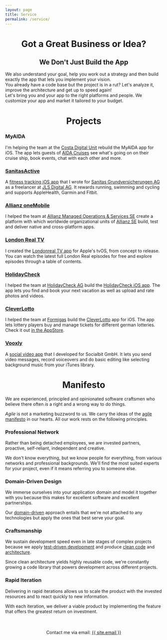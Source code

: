 ```yaml
---
layout: page
title: Service
permalink: /service/
---
```


<h1 style="text-align:center">Got a <nobr>Great Business</nobr> <nobr>or Idea?</nobr></h1>

<h2  style="text-align:center">We Don't Just Build <nobr>the App</nobr></h2>

<div class="grid-x small-up-1 medium-up-3 grid-margin-y grid-margin-x">
   <div class="cell">
      We also understand your goal, help you work out a strategy and then build exactly the app that lets you implement your vision.
   </div>
   <div class="cell">
      You already have a code base but the project is in a rut? Let's analyze it, improve the architecture and get up to speed again!
   </div>
   <div class="cell">
      Let's bring you and your app to the right platforms and people. We customize your app and market it tailored to your budget.
   </div>
</div>

<div class="ft-client-grid grid-x small-up-2 medium-up-3 large-up-3">

   <div class="cell" style="background-image:url(clients/aida.svg);">
      <a href="http://www.aida.svg">
         <div></div>
      </a>
   </div>

   <div class="cell" style="background-image:url(clients/mindlink.svg);">
      <a href="http://mindlink.ch">
         <div></div>
      </a>
   </div>

   <div class="cell" style="background-image:url(clients/sanitas.png);">
      <a href="http://sanitas.com">
         <div></div>
      </a>
   </div>

   <div class="cell" style="background-image:url(clients/allianz.svg);">
      <a href="http://www.allianz.com">
         <div></div>
      </a>
   </div>

   <div class="cell" style="background-image:url(clients/gruenderschiff.png);">
      <a href="http://www.gruenderschiff.de">
         <div></div>
      </a>
   </div>

   <div class="cell" style="background-image:url(clients/londonreal.png);">
      <a href="http://www.londonreal.tv">
         <div></div>
      </a>
   </div>

   <div class="cell"  style="background-image:url(clients/holidaycheck.jpg);">
      <a href="https://www.holidaycheck.ch">
         <div></div>
      </a>
   </div>

   <div class="cell" style="background-image:url(clients/formigas.png);">
      <a href="http://www.formigas.de">
         <div></div>
      </a>
   </div>

   <div class="cell" style="background-image:url(clients/socialbit.png);">
      <a href="http://www.socialbit.de">
         <div></div>
      </a>
   </div>

</div>

<h1 style="text-align:center">Projects</h1>

<div class="grid-x small-up-1 medium-up-2 grid-margin-y grid-margin-x">

<div class="cell">
   <h3>MyAIDA</h3>

   I'm helping the team at the <a href="http://costadigital.io">Costa Digital Unit</a> rebuild the MyAIDA app for iOS. The app lets guests of <a href="https://www.aida.de">AIDA Cruises</a> see what's going on on their cruise ship, book events, chat with each other and more.
</div>
<div class="cell">
   <h3><a href="https://itunes.apple.com/de/app/sanitas-active/id1140475651">SanitasActive</a></h3>

   A <a href="https://itunes.apple.com/de/app/sanitas-active/id1140475651">fitness tracking iOS app</a> that I wrote for <a href="https://www.sanitas.com">Sanitas Grundversicherungen AG</a> as a freelancer at <a href="http://www.jls.ch">JLS Digital AG</a>. It rewards running, swimming and cycling and supports AppleHealth, Garmin and Fitbit.
</div>
<div class="cell">
   <h3><a href="https://www.allianz.com/de/produkte_loesungen/globale_geschaeftseinheiten/amos/">Allianz oneMobile</a></h3>

   I helped the team at <a href="https://www.allianz.com/de/produkte_loesungen/globale_geschaeftseinheiten/amos/">Allianz Managed Operations &amp; Services SE</a> create a platform with which worldwide organizational units of <a href="https://www.allianz.com">Allianz SE</a> build, test and deliver native and cross-platform apps.
</div>
<div class="cell">
   <h3><a href="http://www.flowtoolz.com/londonrealapp">London Real TV</a></h3>

   I created the <a href="http://www.flowtoolz.com/londonrealapp">Londonreal TV app</a> for Apple's tvOS, from concept to release. You can watch the latest full London Real episodes for free and explore episodes through a table of contents.
</div>
<div class="cell">
   <h3><a href="https://itunes.apple.com/de/app/holidaycheck/id431838682?mt=8">HolidayCheck</a></h3>

   I helped the team at <a href="http://www.holidaycheck.ch">HolidayCheck AG</a> build the <a href="https://itunes.apple.com/de/app/holidaycheck/id431838682?mt=8">HolidayCheck iOS app</a>. The app lets you find and book your next vacation as well as upload and rate photos and videos.
</div>
<div class="cell">
   <h3><a href="https://www.cleverlotto.de">CleverLotto</a></h3>

   I helped the team at <a href="http://www.formigas.de">Formigas</a> build the <a href="https://cleverlotto.de">CleverLotto</a> app for iOS. The app lets lottery players buy and manage tickets for different german lotteries. Check it out <a href="https://itunes.apple.com/de/app/clever-lotto-6aus49-eurojackpot/id390946943?mt=8">in the AppStore</a>.
</div>
<div class="cell">
   <h3><a href="https://www.instagram.com/vooxly/">Vooxly</a></h3>

   A <a href="https://www.instagram.com/vooxly/">social video app</a> that I developed for Socialbit GmbH. It lets you send video messages, record voiceovers and do basic editing like selecting background music from your iTunes library.
</div>

</div>

<h1 style="text-align:center">Manifesto</h1>

<div class="grid-x small-up-1 medium-up-2 grid-margin-y grid-margin-x">

   <div class="cell">
      <p>
      We are experienced, principled and opinionated software craftsmen who believe there often <i>is</i> a right and a wrong way to do things.
      </p>
   </div>

   <div class="cell">
      <p>
      <i>Agile</i> is not a marketing buzzword to us. We carry the ideas of the <a href="http://agilemanifesto.org/principles.html">agile manifesto</a> in our hearts. All our work rests on the following principles.
      </p>
   </div>

   <div class="cell">
      <h3>Professional Network</h3>
      <p>
      Rather than being detached employees, we are invested partners, proactive, self-reliant, independent and creative.
      </p>
      <p>
      We don't know everything, but we know people for everything, from various networks and professional backgrounds. We'll find the most suited experts for your project, even if it means referring you to someone else.
      </p>
   </div>

   <div class="cell">
      <h3>Domain-Driven Design</h3>
      <p>
      We immerse ourselves into your application domain and model it together with you because this makes for excellent software and excellent partnerships.
      </p>
      <p>
      Our <a href="https://www.goodreads.com/book/show/179133.Domain_Driven_Design">domain-driven</a> approach entails that we're not attached to any technologies but apply the ones that best serve your goal.
      </p>
   </div>

   <div class="cell">
      <h3>Craftsmanship</h3>
      <p>
      We sustain development speed even in late stages of complex projects because we apply <a href="https://www.goodreads.com/book/show/13705089-test-driven-ios-development">test-driven development</a> and produce <a href="https://www.goodreads.com/book/show/3735293-clean-code">clean code</a> and <a href="https://www.goodreads.com/book/show/18043011-clean-architecture">architecture</a>.
      </p>
      <p>
      Since clean architecture yields highly reusable code, we're constantly growing a code library that powers development across different projects.
      </p>
   </div>

   <div class="cell">
      <h3>Rapid Iteration</h3>
      <p>
      Delivering in rapid iterations allows us to scale the product with the invested resources and to react quickly to new information.
      </p>
      <p>
      With each iteration, we deliver a viable product by implementing the feature that offers the greatest return on investment.
      </p>
   </div>
</div>

<p style="text-align:center;margin-top:50px">
    Contact me via email:
    <a onclick="ga('send', 'event', 'email', 'click', 'Contact me via email');"
        class="u-email"
        href="mailto:{{ site.email }}">
        {{ site.email }}
    </a>
</p>

<!-- old manifesto
<h2><i class="fi-heart"></i> Values</h2>
<ul>
   <li>We love software development</li>
   <li>We love creative productivity</li>
   <li>We love to work in a flow state</li>
   <li>We love the scientific method</li>
   <li>We love to bring crazy ideas to life</li>
   <li>We love to learn continuously</li>
</ul>

<h2><i class="fi-target-two"></i> Goal</h2>
<ul>
   <li>Flowtoolz are creativity-support tools</li>
   <li>Flowtoolz look and feel like games</li>
   <li>Flowtoolz are rich but easy to use</li>
   <li>Flowtoolz let you focus deeply</li>
   <li>Flowtoolz boost your productivity</li>
   <li>Flowtoolz inspire you to think differently</li>
</ul>

<h2><i class="fi-loop"></i> Process</h2>
<ul>
   <li>We embrace the agile manifesto</li>
   <li>We immerse ourselves into the domain</li>
   <li>We are not attached to any technology</li>
   <li>We apply test-driven development</li>
   <li>We produce clean code and architecture</li>
   <li>We work and deliver in rapid iterations</li>
</ul>
-->

